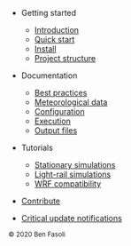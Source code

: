 - Getting started

  - [Introduction](README.md)
  - [Quick start](quick-start.md)
  - [Install](install.md)
  - [Project structure](project-structure.md)

- Documentation
  
  - [Best practices](best-practices.md)
  - [Meteorological data](https://www.ready.noaa.gov/archives.php)
  - [Configuration](configuration.md)
  - [Execution](execution.md)
  - [Output files](output-files.md)
  
- Tutorials

  - [Stationary simulations](https://github.com/uataq/stilt-tutorials/tree/master/01-wbb)
  - [Light-rail simulations](https://github.com/uataq/stilt-tutorials/tree/master/02-train)
  - [WRF compatibility](https://github.com/uataq/stilt-tutorials/tree/master/03-wrf)

- [Contribute](contribute.md)
- [Critical update notifications](http://eepurl.com/dr8-k9)

<div class="sidebar-footer text-bold">
  <small>
    © 2020 Ben Fasoli
  </small>
</div>

